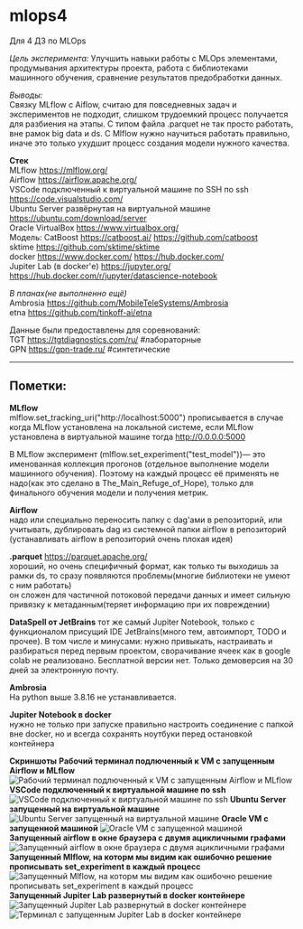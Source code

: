 # mlops4
Для 4 ДЗ по MLOps

_Цель эксперимента:_ Улучшить навыки работы с MLOps элементами, продумывания архитектуры проекта, работа с библиотеками машинного обучения, сравнение результатов предобработки данных. 

_Выводы:_  
Связку MLflow с Aiflow, считаю для повседневных задач и экспериментов не подходит, слишком трудоемкий процесс получается для разбиения на этапы.
С типом файла .parquet не так просто работать, вне рамок big data и ds.
С Mlflow нужно научиться работать правильно, иначе это только ухудшит процесс создания модели нужного качества.  

**Стек**  
MLflow  https://mlflow.org/  
Airflow  https://airflow.apache.org/  
VSCode подключенный к виртуальной машине по SSH по ssh  https://code.visualstudio.com/    
Ubuntu Server развёрнутая на виртуальной машине https://ubuntu.com/download/server  
Oracle VirtualBox https://www.virtualbox.org/  
Модель: CatBoost https://catboost.ai/   https://github.com/catboost  
sktime https://github.com/sktime/sktime  
docker https://www.docker.com/  https://hub.docker.com/  
Jupiter Lab (в docker'е) https://jupyter.org/ https://hub.docker.com/r/jupyter/datascience-notebook

 _В планах(не выполненно ещё)_  
Ambrosia https://github.com/MobileTeleSystems/Ambrosia    
etna https://github.com/tinkoff-ai/etna  


Данные были предоставлены для соревнований:  
TGT https://tgtdiagnostics.com/ru/ #лабораторные  
GPN https://gpn-trade.ru/ #синтетические

---
**Пометки:**  
---  


**MLflow**  
mlflow.set_tracking_uri("http://localhost:5000") прописывается 
в случае когда MLflow установлена на локальной системе,
если MLflow установлена в виртуальной машине тогда http://0.0.0.0:5000  

В MLflow эксперимент (mlflow.set_experiment("test_model"))— это именованная коллекция прогонов (отдельное выполнение модели машинного обучения). Поэтому на каждый процесс её применять не надо(как это сделано в The_Main_Refuge_of_Hope), только для финального обучения модели и получения метрик.

**Airflow**  
надо или специально переносить папку с dag'ами в репозиторий, или учитывать, дублировать dag из системной папки airflow в репозиторий (устанавливать airflow в репозиторий очень плохая идея)

**.parquet**   https://parquet.apache.org/  
хороший, но очень специфичный формат, как только ты выходишь за рамки ds,
то сразу появляются проблемы(многие библиотеки не умеют с ним работать)  
он сложен для частичной потоковой передачи данных и имеет сильную привязку к метаданным(теряет информацию при их повреждении)

**DataSpell от JetBrains**
тот же самый Jupiter Notebook, только с функционалом присущий IDE JetBrains(много тем, автоимпорт, TODO и прочее). В том числе и минусами: нужно привыкать, настраивать и разбираться перед первым проектом, сворачивание ячеек как в google colab не реализовано. Бесплатной версии нет. Только демоверсия на 30 дней за электронную почту.
  
  **Ambrosia**  
На python выше 3.8.16 не устанавливается.

**Jupiter Notebook в docker**  
нужно не только при запуске правильно настроить соединение с папкой вне docker, но и всегда сохранять ноутбуки перед остановкой контейнера

**Скриншоты**
**Рабочий терминал подлюченный к VM с запущенным Airflow и MLflow**
![Рабочий терминал подлюченный к VM с запущенным Airflow и MLflow](image-1.png)
**VSСode подключенный к виртуальной машине по ssh**
![VSСode подключенный к виртуальной машине по ssh](image-5.png)
**Ubuntu Server запущенный на виртуальной машине**
![Ubuntu Server запущенный на виртуальной машине](image-3.png)
**Oracle VM с запущенной машиной**
![Oracle VM с запущенной машиной](image-4.png)
**Запущенный airflow в окне браузера с двумя ацикличными графами**
![Запущенный airflow в окне браузера с двумя ацикличными графами](image.png)
**Запущенный Mlflow, на которм мы видим как ошибочно решение прописывать set_experiment в каждый процесс**
![Запущенный Mlflow, на которм мы видим как ошибочно решение прописывать set_experiment в каждый процесс](image-2.png)
**Запущенный Jupiter Lab развернутый в docker контейнере**
![Запущенный Jupiter Lab развернутый в docker контейнере](image-6.png)
![Терминал с запущенным Jupiter Lab в docker контейнере](image-7.png)